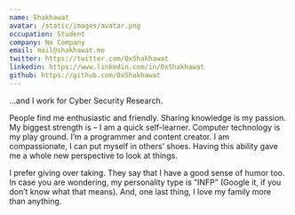 ```yaml
---
name: Shakhawat
avatar: /static/images/avatar.png
occupation: Student
company: No Company
email: mail@shakhawat.me
twitter: https://twitter.com/0xShakhawat
linkedin: https://www.linkedin.com/in/0xShakhawat
github: https://github.com/0xShakhawat
---
```


…and I work for Cyber Security Research.

People find me enthusiastic and friendly. Sharing knowledge is my passion. My biggest strength is – I am a quick self-learner. Computer technology is my play ground. I’m a programmer and content creator. I am compassionate, I can put myself in others’ shoes. Having this ability gave me a whole new perspective to look at things.

I prefer giving over taking. They say that I have a good sense of humor too. In case you are wondering, my personality type is “INFP” (Google it, if you don’t know what that means). And, one last thing, I love my family more than anything.
